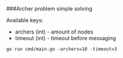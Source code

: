 ###Archer problem simple solving

Available keys:
- archers (int) - amount of nodes
- timeout (int) - timeout before messaging
```
go run cmd/main.go -archers=10 -timeout=3
```